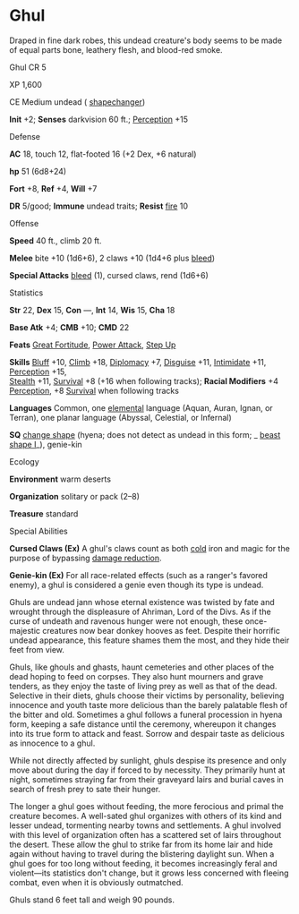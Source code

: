 # Ghul

Draped in fine dark robes, this undead creature's body seems to be made of equal parts bone, leathery flesh, and blood-red smoke.

Ghul CR 5

XP 1,600

CE Medium undead ( [shapechanger](monsters/creatureTypes.md#_shapechanger-subtype))

**Init** +2; **Senses** darkvision 60 ft.; [Perception](skills/perception.md#_perception) +15

Defense

**AC** 18, touch 12, flat-footed 16 (+2 Dex, +6 natural)

**hp** 51 (6d8+24)

**Fort** +8, **Ref** +4, **Will** +7

**DR** 5/good; **Immune** undead traits; **Resist** [fire](monsters/creatureTypes.md#_fire-subtype) 10

Offense

**Speed** 40 ft., climb 20 ft.

**Melee** bite +10 (1d6+6), 2 claws +10 (1d4+6 plus [bleed](monsters/universalMonsterRules.md#_bleed))

**Special Attacks** [bleed](monsters/universalMonsterRules.md#_bleed) (1), cursed claws, rend (1d6+6)

Statistics

**Str** 22, **Dex** 15, **Con** —, **Int** 14, **Wis** 15, **Cha** 18

**Base Atk** +4; **CMB** +10; **CMD** 22

**Feats** [Great Fortitude](feats.md#_great-fortitude), [Power Attack](feats.md#_power-attack), [Step Up](feats.md#_step-up)

**Skills** [Bluff](skills/bluff.md#_bluff) +10, [Climb](skills/climb.md#_climb) +18, [Diplomacy](skills/diplomacy.md#_diplomacy) +7, [Disguise](skills/disguise.md#_disguise) +11, [Intimidate](skills/intimidate.md#_intimidate) +11, [Perception](skills/perception.md#_perception) +15,   
 [Stealth](skills/stealth.md#_stealth) +11, [Survival](skills/survival.md#_survival) +8 (+16 when following tracks); **Racial Modifiers** +4 [Perception](skills/perception.md#_perception), +8 [Survival](skills/survival.md#_survival) when following tracks

**Languages** Common, one [elemental](monsters/creatureTypes.md#_elemental-subtype) language (Aquan, Auran, Ignan, or Terran), one planar language (Abyssal, Celestial, or Infernal)

**SQ** [change shape](monsters/universalMonsterRules.md#_change-shape) (hyena; does not detect as undead in this form; _ [beast shape I](spells/beastShape.md#_beast-shape-i)_), genie-kin

Ecology

**Environment** warm deserts

**Organization** solitary or pack (2–8)

**Treasure** standard

Special Abilities

**Cursed Claws (Ex)** A ghul's claws count as both [cold](monsters/creatureTypes.md#_cold-subtype) iron and magic for the purpose of bypassing [damage reduction](monsters/universalMonsterRules.md#_damage-reduction-(ex-or-su)).

**Genie-kin (Ex)** For all race-related effects (such as a ranger's favored enemy), a ghul is considered a genie even though its type is undead.

Ghuls are undead jann whose eternal existence was twisted by fate and wrought through the displeasure of Ahriman, Lord of the Divs. As if the curse of undeath and ravenous hunger were not enough, these once-majestic creatures now bear donkey hooves as feet. Despite their horrific undead appearance, this feature shames them the most, and they hide their feet from view.

Ghuls, like ghouls and ghasts, haunt cemeteries and other places of the dead hoping to feed on corpses. They also hunt mourners and grave tenders, as they enjoy the taste of living prey as well as that of the dead. Selective in their diets, ghuls choose their victims by personality, believing innocence and youth taste more delicious than the barely palatable flesh of the bitter and old. Sometimes a ghul follows a funeral procession in hyena form, keeping a safe distance until the ceremony, whereupon it changes into its true form to attack and feast. Sorrow and despair taste as delicious as innocence to a ghul.

While not directly affected by sunlight, ghuls despise its presence and only move about during the day if forced to by necessity. They primarily hunt at night, sometimes straying far from their graveyard lairs and burial caves in search of fresh prey to sate their hunger.

The longer a ghul goes without feeding, the more ferocious and primal the creature becomes. A well-sated ghul organizes with others of its kind and lesser undead, tormenting nearby towns and settlements. A ghul involved with this level of organization often has a scattered set of lairs throughout the desert. These allow the ghul to strike far from its home lair and hide again without having to travel during the blistering daylight sun. When a ghul goes for too long without feeding, it becomes increasingly feral and violent—its statistics don't change, but it grows less concerned with fleeing combat, even when it is obviously outmatched.

Ghuls stand 6 feet tall and weigh 90 pounds.

